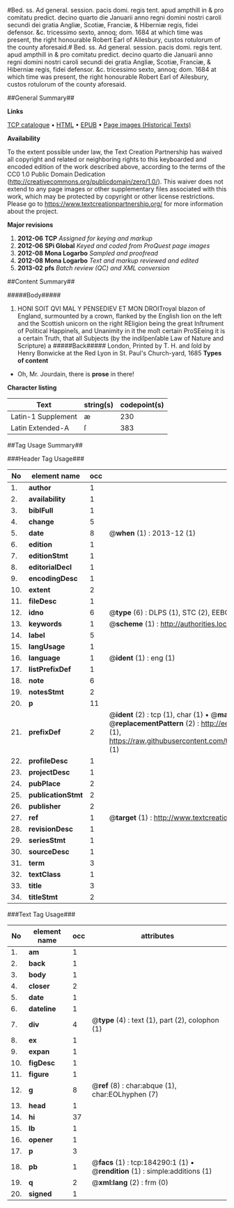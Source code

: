 #Bed. ss. Ad general. session. pacis domi. regis tent. apud ampthill in & pro comitatu predict. decino quarto die Januarii anno regni domini nostri caroli secundi dei gratia Angliæ, Scotiæ, Franciæ, & Hiberniæ regis, fidei defensor. &c. tricessimo sexto, annoq; dom. 1684 at which time was present, the right honourable Robert Earl of Ailesbury, custos rotulorum of the county aforesaid.#
Bed. ss. Ad general. session. pacis domi. regis tent. apud ampthill in & pro comitatu predict. decino quarto die Januarii anno regni domini nostri caroli secundi dei gratia Angliæ, Scotiæ, Franciæ, & Hiberniæ regis, fidei defensor. &c. tricessimo sexto, annoq; dom. 1684 at which time was present, the right honourable Robert Earl of Ailesbury, custos rotulorum of the county aforesaid.

##General Summary##

**Links**

[TCP catalogue](http://www.ota.ox.ac.uk/tcp/)  • 
[HTML](http://tei.it.ox.ac.uk/tcp/Texts-HTML/free/B08/B08253.html)  • 
[EPUB](http://tei.it.ox.ac.uk/tcp/Texts-EPUB/free/B08/B08253.epub) • 
[Page images (Historical Texts)](https://historicaltexts.jisc.ac.uk/eebo-64550758e)

**Availability**

To the extent possible under law, the Text Creation Partnership has waived all copyright and related or neighboring rights to this keyboarded and encoded edition of the work described above, according to the terms of the CC0 1.0 Public Domain Dedication (http://creativecommons.org/publicdomain/zero/1.0/). This waiver does not extend to any page images or other supplementary files associated with this work, which may be protected by copyright or other license restrictions. Please go to https://www.textcreationpartnership.org/ for more information about the project.

**Major revisions**

1. __2012-06__ __TCP__ *Assigned for keying and markup*
1. __2012-06__ __SPi Global__ *Keyed and coded from ProQuest page images*
1. __2012-08__ __Mona Logarbo__ *Sampled and proofread*
1. __2012-08__ __Mona Logarbo__ *Text and markup reviewed and edited*
1. __2013-02__ __pfs__ *Batch review (QC) and XML conversion*

##Content Summary##

#####Body#####

1. HONI SOIT QVI MAL Y PENSEDIEV ET MON DROITroyal blazon of England, surmounted by a crown, flanked by the English lion on the left and the Scottish unicorn on the right
REligion being the great Inſtrument of Political Happineſs, and Unanimity in it the moſt certain ProSEeing it is a certain Truth, that all Subjects (by the indiſpenſable Law of Nature and Scripture) a
#####Back#####
London, Printed by T. H. and ſold by Henry Bonwicke at the Red Lyon in St. Paul's Church-yard, 1685
**Types of content**

  * Oh, Mr. Jourdain, there is **prose** in there!

**Character listing**


|Text|string(s)|codepoint(s)|
|---|---|---|
|Latin-1 Supplement|æ|230|
|Latin Extended-A|ſ|383|

##Tag Usage Summary##

###Header Tag Usage###

|No|element name|occ|attributes|
|---|---|---|---|
|1.|__author__|1||
|2.|__availability__|1||
|3.|__biblFull__|1||
|4.|__change__|5||
|5.|__date__|8| @__when__ (1) : 2013-12 (1)|
|6.|__edition__|1||
|7.|__editionStmt__|1||
|8.|__editorialDecl__|1||
|9.|__encodingDesc__|1||
|10.|__extent__|2||
|11.|__fileDesc__|1||
|12.|__idno__|6| @__type__ (6) : DLPS (1), STC (2), EEBO-CITATION (1), OCLC (1), VID (1)|
|13.|__keywords__|1| @__scheme__ (1) : http://authorities.loc.gov/ (1)|
|14.|__label__|5||
|15.|__langUsage__|1||
|16.|__language__|1| @__ident__ (1) : eng (1)|
|17.|__listPrefixDef__|1||
|18.|__note__|6||
|19.|__notesStmt__|2||
|20.|__p__|11||
|21.|__prefixDef__|2| @__ident__ (2) : tcp (1), char (1)  •  @__matchPattern__ (2) : ([0-9\-]+):([0-9IVX]+) (1), (.+) (1)  •  @__replacementPattern__ (2) : http://eebo.chadwyck.com/downloadtiff?vid=$1&page=$2 (1), https://raw.githubusercontent.com/textcreationpartnership/Texts/master/tcpchars.xml#$1 (1)|
|22.|__profileDesc__|1||
|23.|__projectDesc__|1||
|24.|__pubPlace__|2||
|25.|__publicationStmt__|2||
|26.|__publisher__|2||
|27.|__ref__|1| @__target__ (1) : http://www.textcreationpartnership.org/docs/. (1)|
|28.|__revisionDesc__|1||
|29.|__seriesStmt__|1||
|30.|__sourceDesc__|1||
|31.|__term__|3||
|32.|__textClass__|1||
|33.|__title__|3||
|34.|__titleStmt__|2||


###Text Tag Usage###

|No|element name|occ|attributes|
|---|---|---|---|
|1.|__am__|1||
|2.|__back__|1||
|3.|__body__|1||
|4.|__closer__|2||
|5.|__date__|1||
|6.|__dateline__|1||
|7.|__div__|4| @__type__ (4) : text (1), part (2), colophon (1)|
|8.|__ex__|1||
|9.|__expan__|1||
|10.|__figDesc__|1||
|11.|__figure__|1||
|12.|__g__|8| @__ref__ (8) : char:abque (1), char:EOLhyphen (7)|
|13.|__head__|1||
|14.|__hi__|37||
|15.|__lb__|1||
|16.|__opener__|1||
|17.|__p__|3||
|18.|__pb__|1| @__facs__ (1) : tcp:184290:1 (1)  •  @__rendition__ (1) : simple:additions (1)|
|19.|__q__|2| @__xml:lang__ (2) : frm (0)|
|20.|__signed__|1||
